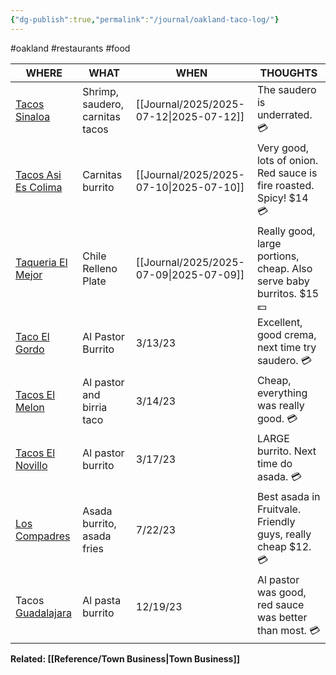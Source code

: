 ```yaml
---
{"dg-publish":true,"permalink":"/journal/oakland-taco-log/"}
---
```


#oakland #restaurants #food 

| WHERE                                                                                                                              | WHAT                            | WHEN           | THOUGHTS                                                             |
| ---------------------------------------------------------------------------------------------------------------------------------- | ------------------------------- | -------------- | -------------------------------------------------------------------- |
| [Tacos Sinaloa](https://tacossinaloaoakland.com/)                                                                                  | Shrimp, saudero, carnitas tacos | [[Journal/2025/2025-07-12\|2025-07-12]] | The saudero is underrated. 💳                                        |
| [Tacos Asi Es Colima](https://www.yelp.com/biz/tacos-asi-es-colima-oakland-2)                                                      | Carnitas burrito                | [[Journal/2025/2025-07-10\|2025-07-10]] | Very good, lots of onion. Red sauce is fire roasted. Spicy! $14 💳   |
| [Taqueria El Mejor](https://www.yelp.com/biz/taqueria-la-mejor-oakland)                                                            | Chile Relleno Plate             | [[Journal/2025/2025-07-09\|2025-07-09]] | Really good, large portions, cheap. Also serve baby burritos. $15 💵 |
| [Taco El Gordo](https://www.yelp.com/biz/tacos-el-gordo-oakland-2)                                                                 | Al Pastor Burrito               | 3/13/23        | Excellent, good crema, next time try saudero. 💳                     |
| [Tacos El Melon](https://www.yelp.com/biz/tacos-el-melon-oakland-2)                                                                | Al pastor and birria taco       | 3/14/23        | Cheap, everything was really good. 💳                                |
| [Tacos El Novillo](https://www.yelp.com/biz/tacos-el-novillo-oakland-2)                                                            | Al pastor burrito               | 3/17/23        | LARGE burrito. Next time do asada. 💳                                |
| [Los Compadres](https://www.yelp.com/biz/los-compadres-taco-truck-oakland-2)                                                       | Asada burrito, asada fries      | 7/22/23        | Best asada in Fruitvale. Friendly guys, really cheap $12. 💳         |
| Tacos [Guadalajara](https://www.google.com/search?channel=frs&client=firefox-b-1-d&q=tacos+guadalajara#rlimm=10656403252407561765) | Al pasta burrito                | 12/19/23       | Al pastor was good, red sauce was better than most. 💳               |

**Related: [[Reference/Town Business\|Town Business]]**